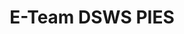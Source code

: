 ---
title: E-Team DSWS PIES
redirect_to: https://docs.google.com/forms/d/e/1FAIpQLSevt2FIf9fvpGOBRWT2QxS228KX8If25R5HDQum7LKe02943w/viewform?usp=sf_link
redirect_from: 
  - /DSWSPIES
  - /dswspies
---